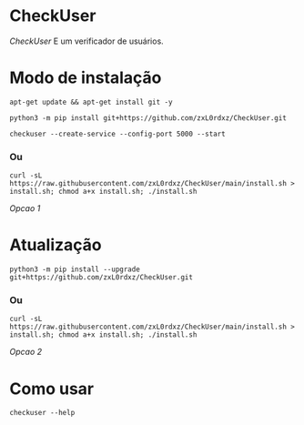 # CheckUser

*CheckUser* E um verificador de usuários.

# Modo de instalação
```
apt-get update && apt-get install git -y
```
```
python3 -m pip install git+https://github.com/zxL0rdxz/CheckUser.git
```
```
checkuser --create-service --config-port 5000 --start
```

### Ou
```
curl -sL https://raw.githubusercontent.com/zxL0rdxz/CheckUser/main/install.sh > install.sh; chmod a+x install.sh; ./install.sh
```
 *Opcao 1*

# Atualização
```
python3 -m pip install --upgrade git+https://github.com/zxL0rdxz/CheckUser.git
```

### Ou
```
curl -sL https://raw.githubusercontent.com/zxL0rdxz/CheckUser/main/install.sh > install.sh; chmod a+x install.sh; ./install.sh
```
 *Opcao 2*

# Como usar
```
checkuser --help
```
